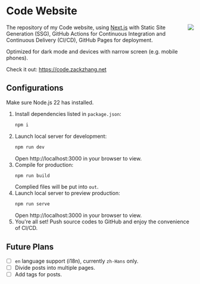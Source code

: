 # Code Website

<img src="src/app/favicon.ico" align="right" />

The repository of my Code website, using [Next.js](https://nextjs.org/) with Static Site Generation (SSG), GitHub Actions for Continuous Integration and Continuous Delivery (CI/CD), GitHub Pages for deployment.

Optimized for dark mode and devices with narrow screen (e.g. mobile phones).

Check it out: https://code.zackzhang.net

## Configurations

Make sure Node.js 22 has installed.

1. Install dependencies listed in `package.json`:
   ```sh
   npm i
   ```
2. Launch local server for development:
   ```sh
   npm run dev
   ```
   Open http://localhost:3000 in your browser to view.
3. Compile for production:
   ```sh
   npm run build
   ```
   Complied files will be put into `out`.
4. Launch local server to preview production:
   ```sh
   npm run serve
   ```
   Open http://localhost:3000 in your browser to view.
5. You're all set! Push source codes to GitHub and enjoy the convenience of CI/CD.

## Future Plans

- [ ] `en` language support (i18n), currently `zh-Hans` only.
- [ ] Divide posts into multiple pages.
- [ ] Add tags for posts.